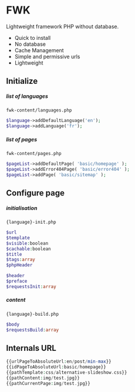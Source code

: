 FWK
=========

Lightweight framework PHP without database.

- Quick to install
- No database
- Cache Management
- Simple and permissive urls
- Lightweight


Initialize
------------------------

##### list of languages
`fwk-content/languages.php`

```php
$language->addDefaultLanguage('en');
$language->addLanguage('fr');
```

##### list of pages
`fwk-content/pages.php`

```php
$pageList->addDefaultPage( 'basic/homepage' );
$pageList->addError404Page( 'basic/error404' );
$pageList->addPage( 'basic/sitemap' );
```


Configure page
------------------------

##### initialisation
`{language}-init.php`

```php
$url
$template
$visible:boolean
$cachable:boolean
$title
$tags:array
$phpHeader

$header
$preface
$requestsInit:array
```

##### content
`{language}-build.php`

```php
$body
$requestsBuild:array
```


Internals URL
------------------------

```php
{{urlPageToAbsoluteUrl:en/post/min-max}}
{{idPageToAbsoluteUrl:basic/homepage}}
{{pathTemplate:css/alternative-slideshow.css}}
{{pathContent:img/test.jpg}}
{{pathCurrentPage:img/test.jpg}}
```
